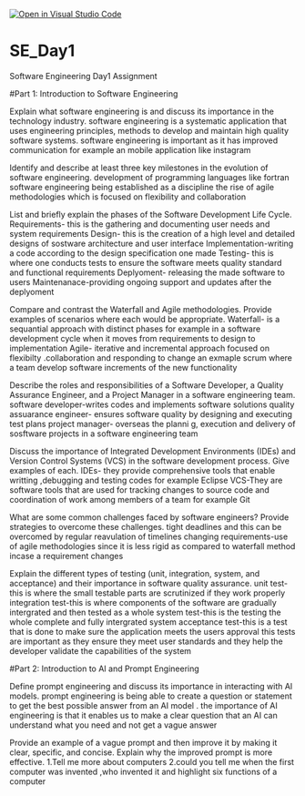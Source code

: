 [![Open in Visual Studio Code](https://classroom.github.com/assets/open-in-vscode-2e0aaae1b6195c2367325f4f02e2d04e9abb55f0b24a779b69b11b9e10269abc.svg)](https://classroom.github.com/online_ide?assignment_repo_id=15570046&assignment_repo_type=AssignmentRepo)
# SE_Day1
Software Engineering Day1 Assignment

#Part 1: Introduction to Software Engineering

Explain what software engineering is and discuss its importance in the technology industry.
software engineering is a systematic application that uses engineering principles, methods to develop and maintain high quality software systems. software engineering is important as it has improved communication for example an mobile application like instagram


Identify and describe at least three key milestones in the evolution of software engineering.
development of programming languages like fortran 
software engineering being established as a discipline 
the rise of agile methodologies which is focused on flexibility and collaboration


List and briefly explain the phases of the Software Development Life Cycle.
Requirements- this is the gathering and documenting user needs and system requirements
Design- this is the creation of a high level and detailed designs of sostware architecture and user interface
Implementation-writing a code according to the design specification one made 
Testing- this is where one conducts tests to ensure the software meets quality standard and functional requirements
Deplyoment- releasing the made software to users
Maintenanace-providing ongoing support and updates after the deplyoment 


Compare and contrast the Waterfall and Agile methodologies. Provide examples of scenarios where each would be appropriate.
Waterfall- is a sequantial approach with distinct phases for example in a software development cycle when it moves from requirements to design to implementation
Agile- iterative and incremental approach focused on flexibilty .collaboration and responding to change an exmaple scrum where a team develop software increments of the new functionality


Describe the roles and responsibilities of a Software Developer, a Quality Assurance Engineer, and a Project Manager in a software engineering team.
software developer-writes codes and implements software solutions
quality assuarance engineer- ensures software quality by designing and executing test plans
project manager- overseas the planni g, execution and delivery of sosftware projects in a software engineering team


Discuss the importance of Integrated Development Environments (IDEs) and Version Control Systems (VCS) in the software development process. Give examples of each.
IDEs- they provide comprehensive tools that enable writting ,debugging and testing codes for example Eclipse
VCS-They are software tools that are used for tracking changes to source code and coordination of work among members of a team for example Git

What are some common challenges faced by software engineers? Provide strategies to overcome these challenges.
tight deadlines and this can be overcomed by regular reavulation of timelines 
changing requirements-use of agile methodologies since it is less rigid as compared to waterfall method incase a requirement changes 

Explain the different types of testing (unit, integration, system, and acceptance) and their importance in software quality assurance.
unit test-this is where the small testable parts are scrutinized if they work properly
integration test-this is where components of the software are gradually intergrated and then tested as a whole
system test-this is the testing the whole complete and fully intergrated system
acceptance test-this is a test that is done to make sure the application meets the users approval 
this tests are important as they ensure they meet user standards and they help the developer validate the capabilities of the system

#Part 2: Introduction to AI and Prompt Engineering


Define prompt engineering and discuss its importance in interacting with AI models.
prompt engineering is being able to create a question or statement to get the best possible answer from an AI model . the importance of AI engineering is that it enables us  to make a clear question that an AI can understand what you need and not get a vague answer 


Provide an example of a vague prompt and then improve it by making it clear, specific, and concise. Explain why the improved prompt is more effective.
1.Tell me more about computers 
2.could you tell me when the first computer was invented ,who invented it and highlight six functions of a computer 
